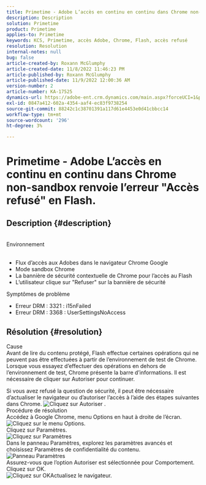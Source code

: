 ```yaml
---
title: Primetime - Adobe L’accès en continu en continu dans Chrome non-sandbox renvoie l’erreur "Accès refusé" en Flash.
description: Description
solution: Primetime
product: Primetime
applies-to: Primetime
keywords: KCS, Primetime, accès Adobe, Chrome, Flash, accès refusé
resolution: Resolution
internal-notes: null
bug: false
article-created-by: Roxann McGlumphy
article-created-date: 11/8/2022 11:46:23 PM
article-published-by: Roxann McGlumphy
article-published-date: 11/9/2022 12:00:36 AM
version-number: 2
article-number: KA-17525
dynamics-url: https://adobe-ent.crm.dynamics.com/main.aspx?forceUCI=1&pagetype=entityrecord&etn=knowledgearticle&id=a11bbe88-bf5f-ed11-9561-6045bd006c82
exl-id: 0847a412-602a-4354-aaf4-ec83f9738254
source-git-commit: 88242c1c38701391a117d61e4453e0d41cbbcc14
workflow-type: tm+mt
source-wordcount: '296'
ht-degree: 3%

---
```


# Primetime - Adobe L’accès en continu en continu dans Chrome non-sandbox renvoie l’erreur &quot;Accès refusé&quot; en Flash.

## Description {#description}

<br>Environnement<br><br>
- Flux d’accès aux Adobes dans le navigateur Chrome Google
- Mode sandbox Chrome
- La bannière de sécurité contextuelle de Chrome pour l’accès au Flash
- L’utilisateur clique sur &quot;Refuser&quot; sur la bannière de sécurité



Symptômes de problème
- Erreur DRM : 3321 : i15nFailed
- Erreur DRM : 3368 : UserSettingsNoAccess



## Résolution {#resolution}

Cause<br>
Avant de lire du contenu protégé, Flash effectue certaines opérations qui ne peuvent pas être effectuées à partir de l’environnement de test de Chrome. Lorsque vous essayez d’effectuer des opérations en dehors de l’environnement de test, Chrome présente la barre d’informations. Il est nécessaire de cliquer sur Autoriser pour continuer.

Si vous avez refusé la question de sécurité, il peut être nécessaire d’actualiser le navigateur ou d’autoriser l’accès à l’aide des étapes suivantes dans Chrome.
![Cliquez sur Autoriser .](https://helpx.adobe.com/content/dam/help/en/adobe-access/kb/error-3321/jcr%3acontent/main-pars/image/chrome_infobar.png "Cliquez sur Autoriser .")<br>Procédure de résolution<br>
Accédez à Google Chrome, menu Options en haut à droite de l’écran.
![Cliquez sur le menu Options.](https://helpx.adobe.com/content/dam/help/en/adobe-access/kb/error-3321/jcr%3acontent/main-pars/procedure/proc_par/step_0/step_par/image/setting_menu.png "Cliquez sur le menu Options.")<br>Cliquez sur Paramètres.<br>![Cliquez sur Paramètres](https://helpx.adobe.com/content/dam/help/en/adobe-access/kb/error-3321/jcr%3acontent/main-pars/procedure/proc_par/step_1/step_par/image/3.jpg "Cliquez sur Paramètres")<br>Dans le panneau Paramètres, explorez les paramètres avancés et choisissez Paramètres de confidentialité du contenu.<br>![Panneau Paramètres](https://helpx.adobe.com/content/dam/help/en/adobe-access/kb/error-3321/jcr%3acontent/main-pars/procedure/proc_par/step_2/step_par/image/5.jpg "Panneau Paramètres")<br>Assurez-vous que l’option Autoriser est sélectionnée pour Comportement. Cliquez sur OK.<br>![Cliquez sur OK](https://helpx.adobe.com/content/dam/help/en/adobe-access/kb/error-3321/jcr%3acontent/main-pars/procedure/proc_par/step_3/step_par/image/unsandbox_settings.png "Cliquez sur OK")Actualisez le navigateur.

<br> <br>
